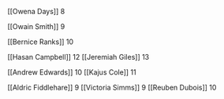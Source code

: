 [[Owena Days]] 8

[[Owain Smith]] 9

[[Bernice Ranks]] 10

[[Hasan Campbell]] 12
[[Jeremiah Giles]] 13

[[Andrew Edwards]] 10
[[Kajus Cole]] 11

[[Aldric Fiddlehare]] 9
[[Victoria Simms]] 9
[[Reuben Dubois]] 10